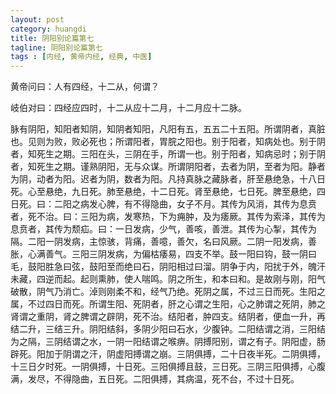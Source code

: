 ```yaml
---
layout: post
category: huangdi
title: 阴阳别论篇第七
tagline: 阴阳别论篇第七
tags : [内经, 黄帝内经, 经典, 中医]
---
```




黄帝问曰：人有四经，十二从，何谓？

岐伯对曰：四经应四时，十二从应十二月，十二月应十二脉。

脉有阴阳，知阳者知阴，知阴者知阳，凡阳有五，五五二十五阳。所谓阴者，真脏也。见则为败，败必死也；所谓阳者，胃脘之阳也。别于阳者，知病处也。别于阴者，知死生之期。三阳在头，三阴在手，所谓一也。别于阳者，知病忌时；别于阴者，知死生之期。谨熟阴阳，无与众谋。所谓阴阳者，去者为阴，至者为阳。静者为阴，动者为阳。迟者为阴，数者为阳。凡持真脉之藏脉者，肝至悬绝急，十八日死。心至悬绝，九日死。肺至悬绝，十二日死。肾至悬绝，七日死。脾至悬绝，四日死。曰：二阳之病发心脾，有不得隐曲，女子不月。其传为风消，其传为息贲者，死不治。曰：三阳为病，发寒热，下为痈肿，及为痿厥。其传为索泽，其传为息贲者，其传为颓疝。曰：一日发病，少气，善咳，善泄。其传为心掣，其传为隔。二阳一阴发病，主惊骇，背痛，善噫，善欠，名曰风厥。二阴一阳发病，善胀，心满善气。三阳三阴发病，为偏枯痿易，四支不举。鼓一阳曰钩，鼓一阴曰毛，鼓阳胜急曰弦，鼓阳至而绝曰石，阴阳相过曰溜。阴争于内，阳扰于外，魄汗未藏，四逆而起。起则熏肺，使人喘鸣。阴之所生，和本曰和。是故刚与刚，阳气破散，阴气乃消亡。淖则刚柔不和，经气乃绝。死阴之属，不过三日而死。生阳之属，不过四日而死。所谓生阳、死阴者，肝之心谓之生阳，心之肺谓之死阴，肺之肾谓之重阴，肾之脾谓之辟阴，死不治。结阳者，肿四支。结阴者，便血一升，再结二升，三结三升。阴阳结斜，多阴少阳曰石水，少腹钟。二阳结谓之消，三阳结为之隔，三阴结谓之水，一阴一阳结谓之喉痹。阴搏阳别，谓之有子。阴阳虚，肠辟死。阳加于阴谓之汗，阴虚阳搏谓之崩。三阴俱搏，二十日夜半死。二阴俱搏，十三日夕时死。一阴俱搏，十日死。三阳俱搏且鼓，三日死。三阴三阳俱搏，心腹满，发尽，不得隐曲，五日死。二阳俱搏，其病温，死不台，不过十日死。
